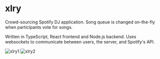 # xlry

Crowd-sourcing Spotify DJ application. Song queue is changed on-the-fly when participants vote for songs.

Written in TypeScript, React frontend and Node.js backend. Uses websockets to communicate between users, the server, and Spotify's API.

![xlry1](https://i.ibb.co/M7Wf4qy/Screenshot-20200712-141857-Brave.jpg)
![xlry2](https://i.ibb.co/zh8kg7t/Screenshot-20200801-164154-Brave.jpg)
